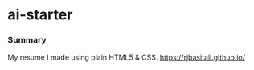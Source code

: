 # ai-starter

### Summary

My resume I made using plain HTML5 & CSS.
https://rjbasitali.github.io/


